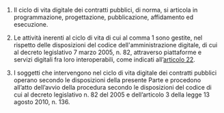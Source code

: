 1. Il ciclo di vita digitale dei contratti pubblici, di norma, si articola in programmazione, progettazione, pubblicazione, affidamento ed esecuzione.

2. Le attività inerenti al ciclo di vita di cui al comma 1 sono gestite, nel rispetto delle disposizioni del codice dell'amministrazione digitale, di cui al decreto legislativo 7 marzo 2005, n. 82, attraverso piattaforme e servizi digitali fra loro interoperabili, come indicati all’[articolo 22](/articolo-22/1). 
 
3. I soggetti che intervengono nel ciclo di vita digitale dei contratti pubblici operano secondo le disposizioni della presente Parte e procedono all’atto dell’avvio della procedura secondo le disposizioni del codice di cui al decreto legislativo n. 82 del 2005 e dell’articolo 3 della legge 13 agosto 2010, n. 136. 